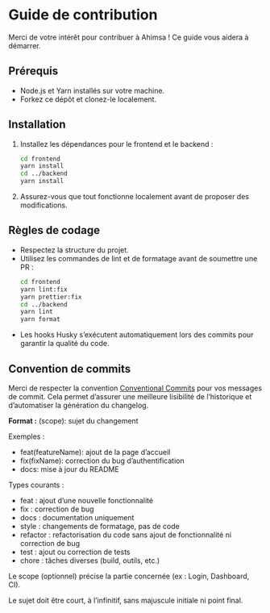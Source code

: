 # Guide de contribution

Merci de votre intérêt pour contribuer à Ahimsa ! Ce guide vous aidera à démarrer.

## Prérequis

- Node.js et Yarn installés sur votre machine.
- Forkez ce dépôt et clonez-le localement.

## Installation

1. Installez les dépendances pour le frontend et le backend :
   ```bash
   cd frontend
   yarn install
   cd ../backend
   yarn install
   ```

2. Assurez-vous que tout fonctionne localement avant de proposer des modifications.

## Règles de codage

- Respectez la structure du projet.
- Utilisez les commandes de lint et de formatage avant de soumettre une PR :
  ```bash
  cd frontend
  yarn lint:fix
  yarn prettier:fix
  cd ../backend
  yarn lint
  yarn format
  ```
- Les hooks Husky s’exécutent automatiquement lors des commits pour garantir la qualité du code.

## Convention de commits

Merci de respecter la convention [Conventional Commits](https://www.conventionalcommits.org/fr/v1.0.0/) pour vos messages de commit. Cela permet d’assurer une meilleure lisibilité de l’historique et d’automatiser la génération du changelog.

**Format :**
<type>(scope): sujet du changement

Exemples :
- feat(featureName): ajout de la page d’accueil
- fix(fixName): correction du bug d’authentification
- docs: mise à jour du README

Types courants :
- feat : ajout d’une nouvelle fonctionnalité
- fix : correction de bug
- docs : documentation uniquement
- style : changements de formatage, pas de code
- refactor : refactorisation du code sans ajout de fonctionnalité ni correction de bug
- test : ajout ou correction de tests
- chore : tâches diverses (build, outils, etc.)

Le scope (optionnel) précise la partie concernée (ex : Login, Dashboard, CI).

Le sujet doit être court, à l’infinitif, sans majuscule initiale ni point final.

